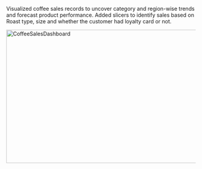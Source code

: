 Visualized coffee sales records to uncover category and region-wise trends and forecast product performance.
Added slicers to identify sales based on Roast type, size and whether the customer had loyalty card or not.

<img width="703" height="356" alt="CoffeeSalesDashboard" src="https://github.com/user-attachments/assets/fe764e25-da3d-45bf-8aa7-36d5524ba9e4" />

